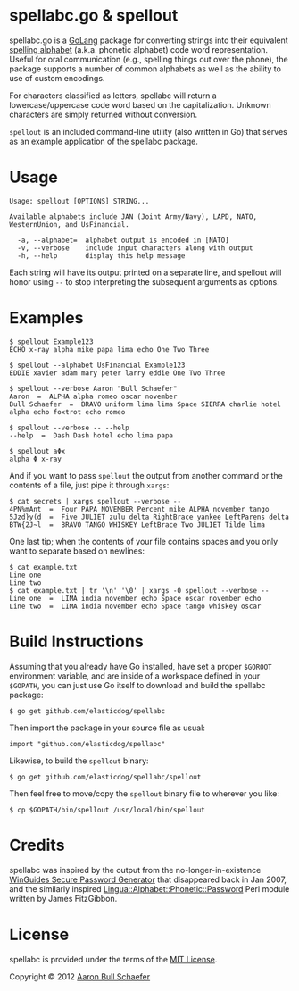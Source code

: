 spellabc.go & spellout
======================

spellabc.go is a [GoLang](http://golang.org/) package for converting
strings into their equivalent
[spelling alphabet](https://en.wikipedia.org/wiki/Spelling_alphabet)
(a.k.a. phonetic alphabet) code word representation. Useful for oral
communication (e.g., spelling things out over the phone), the package
supports a number of common alphabets as well as the ability to use of
custom encodings.

For characters classified as letters, spellabc will return
a lowercase/uppercase code word based on the capitalization. Unknown
characters are simply returned without conversion.

`spellout` is an included command-line utility (also written in Go) that
serves as an example application of the spellabc package.

Usage
=====

    Usage: spellout [OPTIONS] STRING...

    Available alphabets include JAN (Joint Army/Navy), LAPD, NATO,
    WesternUnion, and UsFinancial.

      -a, --alphabet=  alphabet output is encoded in [NATO]
      -v, --verbose    include input characters along with output
      -h, --help       display this help message

Each string will have its output printed on a separate line, and spellout
will honor using `--` to stop interpreting the subsequent arguments as
options.

Examples
========

    $ spellout Example123
    ECHO x-ray alpha mike papa lima echo One Two Three

    $ spellout --alphabet UsFinancial Example123
    EDDIE xavier adam mary peter larry eddie One Two Three

    $ spellout --verbose Aaron "Bull Schaefer"
    Aaron  =  ALPHA alpha romeo oscar november
    Bull Schaefer  =  BRAVO uniform lima lima Space SIERRA charlie hotel alpha echo foxtrot echo romeo

    $ spellout --verbose -- --help
    --help  =  Dash Dash hotel echo lima papa

    $ spellout aΦx
    alpha Φ x-ray

And if you want to pass `spellout` the output from another command or the
contents of a file, just pipe it through `xargs`:

    $ cat secrets | xargs spellout --verbose --
    4PN%mAnt  =  Four PAPA NOVEMBER Percent mike ALPHA november tango
    5Jzd}y(d  =  Five JULIET zulu delta RightBrace yankee LeftParens delta
    BTW{2J~l  =  BRAVO TANGO WHISKEY LeftBrace Two JULIET Tilde lima

One last tip; when the contents of your file contains spaces and you only
want to separate based on newlines:

    $ cat example.txt
    Line one
    Line two
    $ cat example.txt | tr '\n' '\0' | xargs -0 spellout --verbose --
    Line one  =  LIMA india november echo Space oscar november echo
    Line two  =  LIMA india november echo Space tango whiskey oscar

Build Instructions
==================

Assuming that you already have Go installed, have set a proper `$GOROOT`
environment variable, and are inside of a workspace defined in your
`$GOPATH`, you can just use Go itself to download and build the spellabc
package:

    $ go get github.com/elasticdog/spellabc

Then import the package in your source file as usual:

    import "github.com/elasticdog/spellabc"

Likewise, to build the `spellout` binary:

    $ go get github.com/elasticdog/spellabc/spellout

Then feel free to move/copy the `spellout` binary file to wherever you like:

    $ cp $GOPATH/bin/spellout /usr/local/bin/spellout

Credits
=======

spellabc was inspired by the output from the no-longer-in-existence
[WinGuides Secure Password Generator](http://www.winguides.com/security/password.php)
that disappeared back in Jan 2007, and the similarly inspired
[Lingua::Alphabet::Phonetic::Password](http://search.cpan.org/~jfitz/Lingua-Alphabet-Phonetic-Password-0.11/lib/Lingua/Alphabet/Phonetic/Password.pm)
Perl module written by James FitzGibbon.

License
=======

spellabc is provided under the terms of the
[MIT License](http://www.opensource.org/licenses/MIT).

Copyright &copy; 2012 [Aaron Bull Schaefer](mailto:aaron@elasticdog.com)
